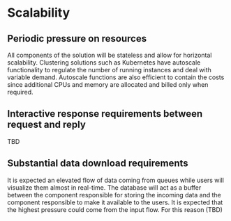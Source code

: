 # Scalability

## Periodic pressure on resources

All components of the solution will be stateless and allow for horizontal scalability.  Clustering solutions such as Kubernetes have autoscale functionality to regulate the number of running instances and deal with variable demand. Autoscale functions are also efficient to contain the costs since additional CPUs and memory are allocated and billed only when required.

## Interactive response requirements between request and reply

TBD

## Substantial data download requirements

It is expected an elevated flow of data coming from queues while users will visualize them almost in real-time. The database will act as a buffer between the component responsible for storing the incoming data and the component responsible to make it available to the users. It is expected that the highest pressure could come from the input flow. For this reason (TBD)
